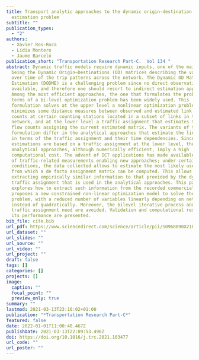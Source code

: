 ```yaml
---
title: Transport analytic approaches to the dynamic origin-destination
  estimation problem
subtitle: ""
publication_types:
  - "2"
authors:
  - Xavier Ros-Roca
  - Lídia Montero
  - Jaume Barceló
publication_short: "Transportation Research Part-C.  Vol 134 "
abstract: Dynamic traffic models require dynamic inputs, one of the main ones
  being the Dynamic Origin–Destinations (OD) matrices describing the variability
  over time of the trip patterns across the network. The Dynamic OD Matrix
  Estimation (DODME) is a challenging problem since no direct observations are
  available, and therefore one should resort to indirect estimation approaches.
  Among the most efficient approaches, the one that formulates the problem in
  terms of a bi-level optimization problem has been widely used. This
  formulation solves at the upper level a nonlinear optimization problem that
  minimizes some distance measures between observed and estimated link flow
  counts at certain counting stations located in a subset of links in the
  network, and at the lower level a traffic assignment that estimates these link
  flow counts assigning the current estimated matrix. The variants of this
  formulation differ in the analytical approaches that estimate the link flows
  in terms of the traffic assignment and their time dependencies. Since these
  estimations are based on a traffic assignment at the lower level, these
  analytical approaches, although numerically efficient, imply a high
  computational cost. The advent of ICT applications has made available new sets
  of traffic-related measurements enabling new approaches; under certain
  conditions, the data collected allows to estimate the most likely used paths,
  from which a de facto assignment matrix can be computed. This allows
  extracting empirically similar information to that provided by the dynamic
  traffic assignment that is used in the analytical approaches. This paper
  explores how to extract such information from the recorded commercial data,
  proposes a new constrained non-linear optimization model to solve the DODME
  problem, with a reduced number of variables linearly depending on network size
  instead of quadratically. Moreover, the bilevel iterative process and the
  traffic assignment need are avoided. Validation and computational results on
  its performance are presented.
bib_file: cite.bib
url_pdf: https://www.sciencedirect.com/science/article/pii/S0968090X21004630
url_dataset: ""
url_slides: ""
url_source: ""
url_video: ""
url_project: ""
draft: false
tags: []
categories: []
projects: []
image:
  caption: ""
  focal_point: ""
  preview_only: true
summary: ""
lastmod: 2021-03-13T23:10:02+01:00
publication: "*Transportation Research Part-C*"
featured: false
date: 2022-01-01T11:00:40.467Z
publishDate: 2021-03-13T22:09:53.496Z
doi: https://doi.org/10.1016/j.trc.2021.103477
url_code: ""
url_poster: ""
---
```

